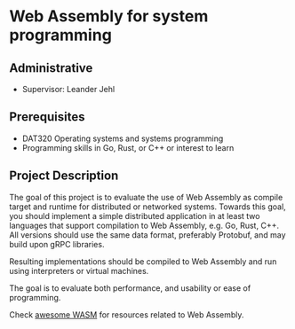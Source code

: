 # Web Assembly for system programming

## Administrative

- Supervisor: Leander Jehl

## Prerequisites

- DAT320 Operating systems and systems programming
- Programming skills in Go, Rust, or C++ or interest to learn

## Project Description

The goal of this project is to evaluate the use of Web Assembly as compile target and runtime for distributed or networked systems.
Towards this goal, you should implement a simple distributed application in at least two languages that support compilation to Web Assembly, e.g. Go, Rust, C++.
All versions should use the same data format, preferably Protobuf, and may build upon gRPC libraries.

Resulting implementations should be compiled to Web Assembly and run using interpreters or virtual machines.

The goal is to evaluate both performance, and usability or ease of programming.

Check [awesome WASM](https://github.com/mbasso/awesome-wasm) for resources related to Web Assembly.
